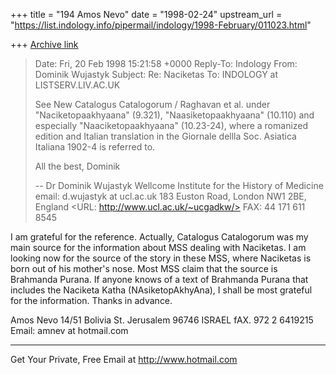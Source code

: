 +++
title = "194 Amos Nevo"
date = "1998-02-24"
upstream_url = "https://list.indology.info/pipermail/indology/1998-February/011023.html"

+++
[Archive link](https://list.indology.info/pipermail/indology/1998-February/011023.html)

>Date:         Fri, 20 Feb 1998 15:21:58 +0000
>Reply-To:     Indology <INDOLOGY at LISTSERV.LIV.AC.UK>
>From:         Dominik Wujastyk <ucgadkw at UCL.AC.UK>
>Subject:      Re: Naciketas
>To:           INDOLOGY at LISTSERV.LIV.AC.UK
>
>See New Catalogus Catalogorum / Raghavan et al. under
"Naciketopaakhyaana"
>(9.321), "Naasiketopaakhyaana" (10.110) and especially
>"Naaciketopaakhyaana" (10.23-24), where a romanized edition and Italian
>translation in the Giornale dellla Soc. Asiatica Italiana 1902-4 is
>referred to.
>
>All the best,
>Dominik
>
>--
>Dr Dominik Wujastyk        Wellcome Institute for the History of
Medicine
>email: d.wujastyk at ucl.ac.uk      183 Euston Road, London NW1 2BE,
England
><URL: http://www.ucl.ac.uk/~ucgadkw/>                FAX: 44 171 611
8545
>
I am grateful for the reference.
Actually, Catalogus Catalogorum was my main source for the information
about MSS dealing with Naciketas.
I am looking now for the source of the story in these MSS, where
Naciketas is born out of his mother's nose. Most MSS claim that the
source is Brahmanda Purana. If anyone knows of a text of Brahmanda
Purana that includes the Naciketa Katha (NAsiketopAkhyAna), I shall be
most grateful for the information.
Thanks in advance.

Amos Nevo
14/51 Bolivia St. Jerusalem
96746
ISRAEL
fAX. 972 2 6419215
Email: amnev at hotmail.com


______________________________________________________
Get Your Private, Free Email at http://www.hotmail.com



